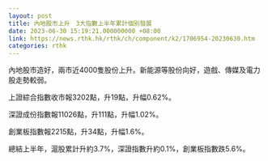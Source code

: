 ```yaml
---
layout: post
title: 內地股市上升　3大指數上半年累計個別發展
date: 2023-06-30 15:19:21.000000000 +08:00
link: https://news.rthk.hk/rthk/ch/component/k2/1706954-20230630.htm
categories: rthk
---
```


內地股市造好，兩市近4000隻股份上升。新能源等股份向好，遊戲、傳媒及電力股走勢較弱。

上證綜合指數收市報3202點，升19點，升幅0.62%。

深證成份指數報11026點，升111點，升幅1.02%。

創業板指數報2215點，升34點，升幅1.6%。

總結上半年，滬股累計升約3.7%，深證指數升約0.1%，創業板指數跌5.6%。
